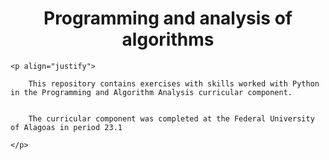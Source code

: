 <h1 align="center"> Programming and analysis of algorithms </h1>

    <p align="justify"> 

        This repository contains exercises with skills worked with Python in the Programming and Algorithm Analysis curricular component.


        The curricular component was completed at the Federal University of Alagoas in period 23.1

    </p>


